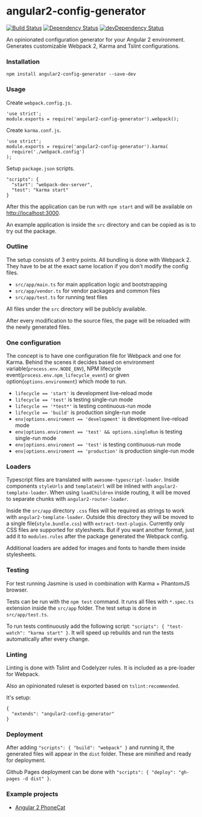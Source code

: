 # angular2-config-generator
[![Build Status](https://travis-ci.org/blacksonic/angular2-config-generator.svg?branch=master)](https://travis-ci.org/blacksonic/angular2-config-generator)
[![Dependency Status](https://david-dm.org/blacksonic/angular2-esnext-todomvc.svg)](https://david-dm.org/blacksonic/angular2-config-generator)
[![devDependency Status](https://david-dm.org/blacksonic/angular2-esnext-todomvc/dev-status.svg)](https://david-dm.org/blacksonic/angular2-config-generator?type=dev)

An opinionated configuration generator for your Angular 2 environment.
Generates customizable Webpack 2, Karma and Tslint configurations.

### Installation

```
npm install angular2-config-generator --save-dev
```

### Usage

Create ```webpack.config.js```.

```
'use strict';
module.exports = require('angular2-config-generator').webpack();
```

Create ```karma.conf.js```.

```
'use strict';
module.exports = require('angular2-config-generator').karma(
  require('./webpack.config')
);
```

Setup ```package.json``` scripts.

```
"scripts": {
  "start": "webpack-dev-server",
  "test": "karma start"
}
```

After this the application can be run with ```npm start```
and will be available on [http://localhost:3000](http://localhost:3000).

An example application is inside the ```src``` directory
and can be copied as is to try out the package.

### Outline

The setup consists of 3 entry points. All bundling is done with Webpack 2.
They have to be at the exact same location if you don't modify the config files.

- ```src/app/main.ts``` for main application logic and bootstrapping
- ```src/app/vendor.ts``` for vendor packages and common files
- ```src/app/test.ts``` for running test files

All files under the ```src``` directory will be publicly available.

After every modification to the source files, the page will be reloaded with the newly generated files.

### One configuration

The concept is to have one configuration file for Webpack and one for Karma.
Behind the scenes it decides based on environment variable(```process.env.NODE_ENV```), 
NPM lifecycle event(```process.env.npm_lifecycle_event```) or 
given option(```options.environment```) which mode to run.

- ```lifecycle == 'start'``` is development live-reload mode
- ```lifecycle == 'test'``` is testing single-run mode
- ```lifecycle == '*test*'``` is testing continuous-run mode
- ```lifecycle == 'build'``` is production single-run mode
- ```env|options.enviroment == 'development'``` is development live-reload mode
- ```env|options.enviroment == 'test' && options.singleRun``` is testing single-run mode
- ```env|options.enviroment == 'test'``` is testing continuous-run mode
- ```env|options.enviroment == 'production'``` is production single-run mode

### Loaders

Typescript files are translated with ```awesome-typescript-loader```.
Inside components ```styleUrls``` and ```templateUrl``` will be inlined with ```angular2-template-loader```.
When using ```loadChildren``` inside routing,
it will be moved to separate chunks with ```angular2-router-loader```.

Inside the ```src/app``` directory ```.css``` files will be required as strings to work with ```angular2-template-loader```.
Outside this directory they will be moved to a single file(```style.bundle.css```) with ```extract-text-plugin```.
Currently only CSS files are supported for stylesheets.
But if you want another format, just add it to ```modules.rules``` after the package generated the Webpack config.

Additional loaders are added for images and fonts to handle them inside stylesheets.

### Testing

For test running Jasmine is used in combination with Karma + PhantomJS browser.

Tests can be run with the ```npm test``` command.
It runs all files with ```*.spec.ts``` extension inside the ```src/app``` folder.
The test setup is done in ```src/app/test.ts```.

To run tests continuously add the following script: ```"scripts": { "test-watch": "karma start" }```.
It will speed up rebuilds and run the tests automatically after every change.

### Linting

Linting is done with Tslint and Codelyzer rules.
It is included as a pre-loader for Webpack.

Also an opinionated ruleset is exported based on ```tslint:recommended```. 

It's setup:

```
{
  "extends": "angular2-config-generator"
}
```

### Deployment

After adding ```"scripts": { "build": "webpack" }``` and running it, 
the generated files will appear in the ```dist``` folder. These are minified and ready for deployment.

Github Pages deployment can be done with ```"scripts": { "deploy": "gh-pages -d dist" }```.

### Example projects

- [Angular 2 PhoneCat](https://github.com/emartech/angular2-phonecat)
